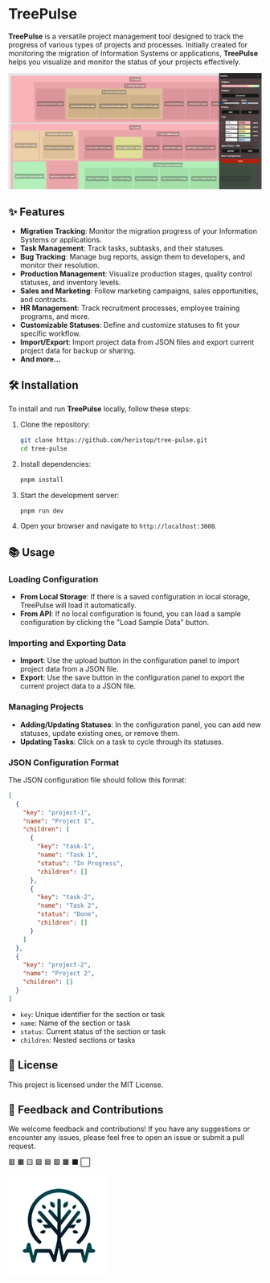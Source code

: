 # TreePulse

**TreePulse** is a versatile project management tool designed to track the progress of various types of projects and processes. Initially created for monitoring the migration of Information Systems or applications, **TreePulse** helps you visualize and monitor the status of your projects effectively.

![screenshot](/public/screenshot.png)

## ✨ Features

- **Migration Tracking**: Monitor the migration progress of your Information Systems or applications.
- **Task Management**: Track tasks, subtasks, and their statuses.
- **Bug Tracking**: Manage bug reports, assign them to developers, and monitor their resolution.
- **Production Management**: Visualize production stages, quality control statuses, and inventory levels.
- **Sales and Marketing**: Follow marketing campaigns, sales opportunities, and contracts.
- **HR Management**: Track recruitment processes, employee training programs, and more.
- **Customizable Statuses**: Define and customize statuses to fit your specific workflow.
- **Import/Export**: Import project data from JSON files and export current project data for backup or sharing.
- **And more...**

## 🛠️ Installation

To install and run **TreePulse** locally, follow these steps:

1. Clone the repository:

    ```bash
    git clone https://github.com/heristop/tree-pulse.git
    cd tree-pulse
    ```

2. Install dependencies:

    ```bash
    pnpm install
    ```

3. Start the development server:

    ```bash
    pnpm run dev
    ```

4. Open your browser and navigate to `http://localhost:3000`.

## 📚 Usage

### Loading Configuration

- **From Local Storage**: If there is a saved configuration in local storage, TreePulse will load it automatically.
- **From API**: If no local configuration is found, you can load a sample configuration by clicking the "Load Sample Data" button.

### Importing and Exporting Data

- **Import**: Use the upload button in the configuration panel to import project data from a JSON file.
- **Export**: Use the save button in the configuration panel to export the current project data to a JSON file.

### Managing Projects

- **Adding/Updating Statuses**: In the configuration panel, you can add new statuses, update existing ones, or remove them.
- **Updating Tasks**: Click on a task to cycle through its statuses.

### JSON Configuration Format

The JSON configuration file should follow this format:

```json
[
  {
    "key": "project-1",
    "name": "Project 1",
    "children": [
      {
        "key": "task-1",
        "name": "Task 1",
        "status": "In Progress",
        "children": []
      },
      {
        "key": "task-2",
        "name": "Task 2",
        "status": "Done",
        "children": []
      }
    ]
  },
  {
    "key": "project-2",
    "name": "Project 2",
    "children": []
  }
]
```

- `key`: Unique identifier for the section or task
- `name`: Name of the section or task
- `status`: Current status of the section or task
- `children`: Nested sections or tasks

## 📄 License

This project is licensed under the MIT License.

## 💬 Feedback and Contributions

We welcome feedback and contributions! If you have any suggestions or encounter any issues, please feel free to open an issue or submit a pull request.

🟥 🟧 🟨 🟩 🟦 🟪 🟫 ⬛ ⬜

![Logo](/public/tree-pulse.webp)